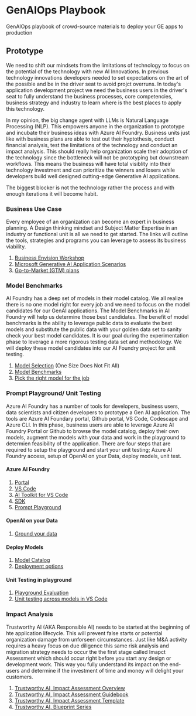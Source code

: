 # GenAIOps Playbook
GenAIOps playbook of crowd-source materials to deploy your GE apps to production

## Prototype
We need to shift our mindsets from the limitations of technology to focus on the potential of the technology with new AI Innovations.  In previous technology innovations developers needed to set expectations on the art of the possible and be in the driver seat to avoid projct overruns.  In today's application development project we need the business users in the driver's seat to fully understand the business processes, core competencies, business strategy and industry to learn where is the best places to apply this technology.  

In my opinion, the big change agent with LLMs is Natural Language Processing (NLP).  This empowers anyone in the organization to prototype and incubate their business ideas with Azure AI Foundry.  Business units just like with business plans are able to test out their hyptothesis, conduct financial analysis, test the limitations of the technology and conduct an impact analysis.  This should really help organization scale their adoption of the technology since the bottleneck will not be prototyping but downstream workflows.  This means the business will have total visiblity into their technology investment and can prioritize the winners and losers while developers build well designed cutting-edge Generative AI applications.

The biggest blocker is not the technology rather the process and with enough iterations it will become habit.

### Business Use Case

Every employee of an organization can become an expert in business planning.  A Design thinking mindset and Subject Matter Expertise in an industry or functional unit is all we need to get started.  The links will outline the tools, strategies and programs you can leverage to assess its business viability.



1. [Business Envision Workshop](https://learn.microsoft.com/en-us/microsoft-cloud/dev/copilot/isv/Business-Envisioning)
2. [Microsoft Generative AI Application Scenarios](https://learn.microsoft.com/en-us/microsoft-cloud/dev/copilot/isv/isv-extensibility-story?ns-enrollment-type=Collection&ns-enrollment-id=penzt16genw8jx)
3. [Go-to-Market (GTM) plans](https://learn.microsoft.com/en-us/microsoft-cloud/dev/copilot/isv/commercialization)


### Model Benchmarks
AI Foundry has a deep set of models in their model catalog.  We all realize there is no one model right for every job and we need to focus on the model candidates for our GenAI applications.  The Model Benchmarks in AI Foundry will help us determine those best candidates.  The benefit of model benchmarks is the ability to leverage public data to evaluate the best models and substitute the public data with your golden data set to sanity check your best model candidates.  It is our goal during the experimentation phase to leverage a more rigorous testing data set and methodology.  We will deploy these model candidates into our AI Foundry project for unit testing.

1. [Model Selection](https://techcommunity.microsoft.com/blog/aiplatformblog/the-future-of-ai-is-model-choice---from-structured-process-to-seamless-platform/4284091) (One Size Does Not Fit All)
2. [Model Benchmarks](https://techcommunity.microsoft.com/blog/aiplatformblog/compare-and-select-models-with-new-benchmarking-tools-in-azure-ai-foundry/4292308)
3. [Pick the right model for the job](https://developer.microsoft.com/en-us/reactor/events/23433/)

### Prompt Playground/ Unit Testing
Azure AI Foundry has a number of tools for developers, business users, data scientists and citizen developers to prototype a Gen AI application.  The tools are Azure AI Foundary portal, Github portal, VS Code, Codescape and Azure CLI.  In this phase, business users are able to leverage Azure AI Foundry Portal or Github to browse the model catalog, deploy their own models, augment the models with your data and work in the playground to determien feasibility of the application.  There are four steps that are required to setup the playground and start your unit testing; Azure AI Foundry access, setup of OpenAI on your Data, deploy models, unit test.

#### Azure AI Foundry
1. [Portal](https://learn.microsoft.com/en-us/azure/ai-studio/concepts/architecture)
2. [VS Code](https://learn.microsoft.com/en-us/azure/ai-studio/how-to/develop/vscode)
3. [AI Toolkit for VS Code](https://techcommunity.microsoft.com/blog/azuredevcommunityblog/ai-toolkit-for-visual-studio-code-october-2024-update-highlights/4298718)
4. [SDK](https://techcommunity.microsoft.com/blog/aiplatformblog/ignite-2024-announcing-the-azure-ai-foundry-sdk/4295862)
5. [Prompt Playground](https://learn.microsoft.com/en-us/azure/ai-services/openai/use-your-data-quickstart?tabs=keyless%2Cjavascript-keyless%2Ctypescript-keyless%2Cpython-new&pivots=ai-foundry-portal#chat-playground)

#### OpenAI on your Data
1. [Ground your data](https://techcommunity.microsoft.com/blog/azure-ai-services-blog/on-your-data-is-now-generally-available-in-azure-openai-service/4059514)


#### Deploy Models
1. [Model Catalog](https://learn.microsoft.com/en-us/azure/machine-learning/concept-model-catalog?view=azureml-api-2)
2. [Deployment options](https://learn.microsoft.com/en-us/azure/ai-studio/concepts/deployments-overview#deploying-models)

#### Unit Testing in playground
1. [Playground Evaluation](https://learn.microsoft.com/en-us/azure/ai-studio/how-to/evaluate-prompts-playground)
2. [Unit testing across models in VS Code](https://github.com/Azure-Samples/azureai-samples/blob/main/scenarios/evaluate/Supported_Evaluation_Targets/Evaluate_Base_Model_Endpoint/Evaluate_Base_Model_Endpoint.ipynb)


### Impact Analysis
Trustworthy AI (AKA Responsible AI) needs to be started at the beginning of hte application lifecycle.  This will prevent false starts or potential organization damage from unforseen circumstances.  Just like M&A activity requires a heavy focus on due diligence this same risk analysis and migration strategy needs to occur the the first stage called Imapct Assessment which should occur right before you start any design or development work.  This way you fully understand its impact on the end-users and determine if the investment of time and money will delight your customers.

1. [Trustworthy AI, Impact Assessment Overview](https://medium.com/data-science-at-microsoft/responsible-ai-in-action-part-2-complete-an-impact-assessment-9b792409e8dbv)
2. [Trustworthy AI, Impact Assessment Guidebook](https://blogs.microsoft.com/wp-content/uploads/prod/sites/5/2022/06/Microsoft-RAI-Impact-Assessment-Guide.pdf)
3. [Trustworthy AI, Impact Assessment Template](https://blogs.microsoft.com/wp-content/uploads/prod/sites/5/2022/06/Microsoft-RAI-Impact-Assessment-Template.pdf)
4. [Trustworthy AI, Blueprint Series](https://www.youtube.com/watch?v=cXmybztbvAM)
